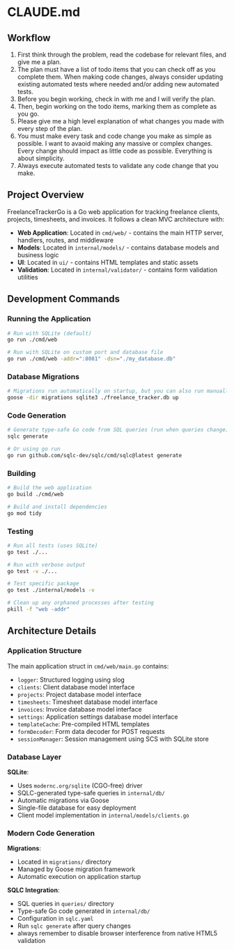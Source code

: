 # CLAUDE.md

## Workflow
1. First think through the problem, read the codebase for relevant files, and give me a plan.
2. The plan must have a list of todo items that you can check off as you complete them. When making code changes, always consider updating existing automated tests where needed and/or adding new automated tests.
3. Before you begin working, check in with me and I will verify the plan.
4. Then, begin working on the todo items, marking them as complete as you go.
5. Please give me a high level explanation of what changes you made with every step of the plan.
6. You must make every task and code change you make as simple as possible. I want to avaoid making any massive or complex changes. Every change should impact as little code as possible. Everything is about simplicity.
7. Always execute automated tests to validate any code change that you make.

## Project Overview

FreelanceTrackerGo is a Go web application for tracking freelance clients, projects, timesheets, and invoices. It follows a clean MVC architecture with:

- **Web Application**: Located in `cmd/web/` - contains the main HTTP server, handlers, routes, and middleware
- **Models**: Located in `internal/models/` - contains database models and business logic 
- **UI**: Located in `ui/` - contains HTML templates and static assets
- **Validation**: Located in `internal/validator/` - contains form validation utilities

## Development Commands

### Running the Application
```bash
# Run with SQLite (default)
go run ./cmd/web

# Run with SQLite on custom port and database file
go run ./cmd/web -addr=":8081" -dsn="./my_database.db"
```

### Database Migrations
```bash
# Migrations run automatically on startup, but you can also run manually:
goose -dir migrations sqlite3 ./freelance_tracker.db up
```

### Code Generation
```bash
# Generate type-safe Go code from SQL queries (run when queries change)
sqlc generate

# Or using go run
go run github.com/sqlc-dev/sqlc/cmd/sqlc@latest generate
```

### Building
```bash
# Build the web application
go build ./cmd/web

# Build and install dependencies
go mod tidy
```

### Testing
```bash
# Run all tests (uses SQLite)
go test ./...

# Run with verbose output
go test -v ./...

# Test specific package
go test ./internal/models -v

# Clean up any orphaned processes after testing
pkill -f "web -addr"
```

## Architecture Details

### Application Structure
The main application struct in `cmd/web/main.go` contains:
- `logger`: Structured logging using slog
- `clients`: Client database model interface
- `projects`: Project database model interface
- `timesheets`: Timesheet database model interface
- `invoices`: Invoice database model interface
- `settings`: Application settings database model interface
- `templateCache`: Pre-compiled HTML templates  
- `formDecoder`: Form data decoder for POST requests
- `sessionManager`: Session management using SCS with SQLite store

### Database Layer
**SQLite**:
- Uses `modernc.org/sqlite` (CGO-free) driver
- SQLC-generated type-safe queries in `internal/db/`
- Automatic migrations via Goose
- Single-file database for easy deployment
- Client model implementation in `internal/models/clients.go`

### Modern Code Generation
**Migrations**: 
- Located in `migrations/` directory
- Managed by Goose migration framework
- Automatic execution on application startup

**SQLC Integration**:
- SQL queries in `queries/` directory  
- Type-safe Go code generated in `internal/db/`
- Configuration in `sqlc.yaml`
- Run `sqlc generate` after query changes
- always remember to disable browser interference from native HTML5 validation